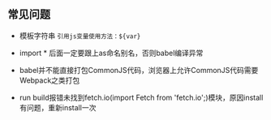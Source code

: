## 常见问题

* 模板字符串 `引用js变量使用方法：${var}`

* import * 后面一定要跟上as命名别名，否则babel编译异常

* babel并不能直接打包CommonJS代码，浏览器上允许CommonJS代码需要Webpack之类打包

* run build报错未找到fetch.io(import Fetch from 'fetch.io';)模块，原因install有问题，重新install一次
